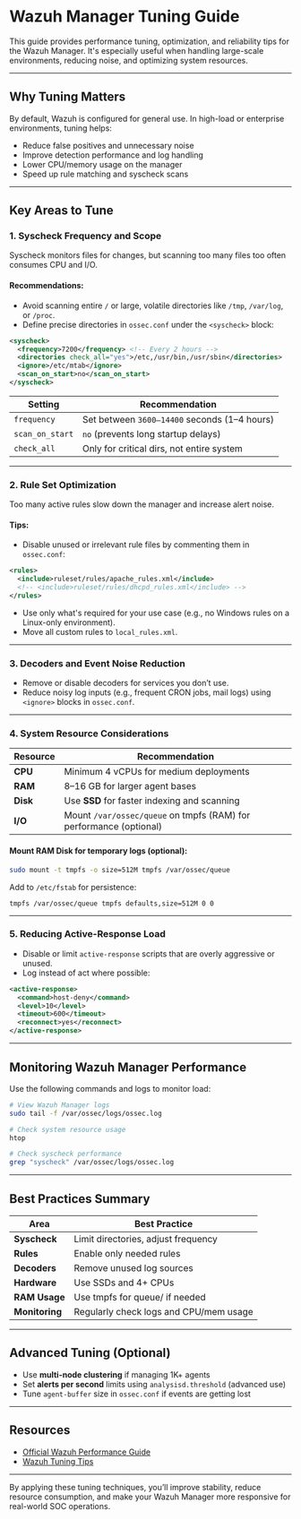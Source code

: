 # Wazuh Manager Tuning Guide

This guide provides performance tuning, optimization, and reliability tips for the Wazuh Manager. It's especially useful when handling large-scale environments, reducing noise, and optimizing system resources.

---

## Why Tuning Matters

By default, Wazuh is configured for general use. In high-load or enterprise environments, tuning helps:

- Reduce false positives and unnecessary noise
- Improve detection performance and log handling
- Lower CPU/memory usage on the manager
- Speed up rule matching and syscheck scans

---

## Key Areas to Tune

### 1. Syscheck Frequency and Scope

Syscheck monitors files for changes, but scanning too many files too often consumes CPU and I/O.

#### Recommendations:

- Avoid scanning entire `/` or large, volatile directories like `/tmp`, `/var/log`, or `/proc`.
- Define precise directories in `ossec.conf` under the `<syscheck>` block:

```xml
<syscheck>
  <frequency>7200</frequency> <!-- Every 2 hours -->
  <directories check_all="yes">/etc,/usr/bin,/usr/sbin</directories>
  <ignore>/etc/mtab</ignore>
  <scan_on_start>no</scan_on_start>
</syscheck>
````

| Setting         | Recommendation                               |
| --------------- | -------------------------------------------- |
| `frequency`     | Set between `3600–14400` seconds (1–4 hours) |
| `scan_on_start` | `no` (prevents long startup delays)          |
| `check_all`     | Only for critical dirs, not entire system    |

---

### 2. Rule Set Optimization

Too many active rules slow down the manager and increase alert noise.

#### Tips:

* Disable unused or irrelevant rule files by commenting them in `ossec.conf`:

```xml
<rules>
  <include>ruleset/rules/apache_rules.xml</include>
  <!-- <include>ruleset/rules/dhcpd_rules.xml</include> -->
</rules>
```

* Use only what's required for your use case (e.g., no Windows rules on a Linux-only environment).
* Move all custom rules to `local_rules.xml`.

---

### 3. Decoders and Event Noise Reduction

* Remove or disable decoders for services you don’t use.
* Reduce noisy log inputs (e.g., frequent CRON jobs, mail logs) using `<ignore>` blocks in `ossec.conf`.

---

### 4. System Resource Considerations

| Resource | Recommendation                                                     |
| -------- | ------------------------------------------------------------------ |
| **CPU**  | Minimum 4 vCPUs for medium deployments                             |
| **RAM**  | 8–16 GB for larger agent bases                                     |
| **Disk** | Use **SSD** for faster indexing and scanning                       |
| **I/O**  | Mount `/var/ossec/queue` on tmpfs (RAM) for performance (optional) |

#### Mount RAM Disk for temporary logs (optional):

```bash
sudo mount -t tmpfs -o size=512M tmpfs /var/ossec/queue
```

Add to `/etc/fstab` for persistence:

```
tmpfs /var/ossec/queue tmpfs defaults,size=512M 0 0
```

---

### 5. Reducing Active-Response Load

* Disable or limit `active-response` scripts that are overly aggressive or unused.
* Log instead of act where possible:

```xml
<active-response>
  <command>host-deny</command>
  <level>10</level>
  <timeout>600</timeout>
  <reconnect>yes</reconnect>
</active-response>
```

---

## Monitoring Wazuh Manager Performance

Use the following commands and logs to monitor load:

```bash
# View Wazuh Manager logs
sudo tail -f /var/ossec/logs/ossec.log

# Check system resource usage
htop

# Check syscheck performance
grep "syscheck" /var/ossec/logs/ossec.log
```

---

## Best Practices Summary

| Area           | Best Practice                          |
| -------------- | -------------------------------------- |
| **Syscheck**   | Limit directories, adjust frequency    |
| **Rules**      | Enable only needed rules               |
| **Decoders**   | Remove unused log sources              |
| **Hardware**   | Use SSDs and 4+ CPUs                   |
| **RAM Usage**  | Use tmpfs for queue/ if needed         |
| **Monitoring** | Regularly check logs and CPU/mem usage |

---

## Advanced Tuning (Optional)

* Use **multi-node clustering** if managing 1K+ agents
* Set **alerts per second** limits using `analysisd.threshold` (advanced use)
* Tune `agent-buffer` size in `ossec.conf` if events are getting lost

---

## Resources

* [Official Wazuh Performance Guide](https://documentation.wazuh.com/current/deployment-capabilities/performance/index.html)
* [Wazuh Tuning Tips](https://documentation.wazuh.com/current/deployment-capabilities/performance/tuning.html)

---

By applying these tuning techniques, you’ll improve stability, reduce resource consumption, and make your Wazuh Manager more responsive for real-world SOC operations.

